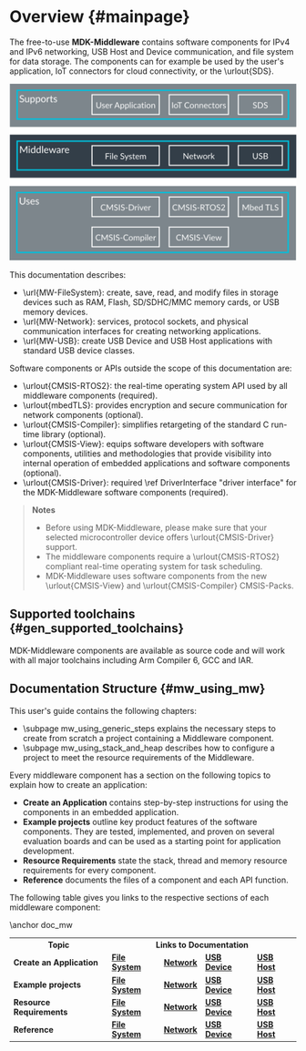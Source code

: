 # Overview {#mainpage}

The free-to-use **MDK-Middleware** contains software components for IPv4 and IPv6 networking, USB Host and Device
communication, and file system for data storage. The components can for example be used by the user's application, IoT
connectors for cloud connectivity, or the \urlout{SDS}.

![Application stack with MDK-Middleware](./images/MDK-Middleware.svg)

This documentation describes:

- \url{MW-FileSystem}: create, save, read, and modify files in storage devices such as RAM, Flash, SD/SDHC/MMC memory cards,
  or USB memory devices.
- \url{MW-Network}: services, protocol sockets, and physical communication interfaces for creating networking applications.
- \url{MW-USB}: create USB Device and USB Host applications with standard USB device classes.

Software components or APIs outside the scope of this documentation are:

- \urlout{CMSIS-RTOS2}: the real-time operating system API used by all middleware components (required).
- \urlout{mbedTLS}: provides encryption and secure communication for network components (optional).
- \urlout{CMSIS-Compiler}: simplifies retargeting of the standard C run-time library (optional).
- \urlout{CMSIS-View}: equips software developers with software components, utilities and methodologies that provide
  visibility into internal operation of embedded applications and software components (optional).
- \urlout{CMSIS-Driver}: required \ref DriverInterface "driver interface" for the MDK-Middleware software components  (required).

> **Notes**
> - Before using MDK-Middleware, please make sure that your selected microcontroller device offers \urlout{CMSIS-Driver} support.
> - The middleware components require a \urlout{CMSIS-RTOS2} compliant real-time operating system for task scheduling.
> - MDK-Middleware uses software components from the new \urlout{CMSIS-View} and \urlout{CMSIS-Compiler} CMSIS-Packs.

## Supported toolchains {#gen_supported_toolchains}

MDK-Middleware components are available as source code and will work with all major toolchains including Arm Compiler 6, GCC and IAR.

## Documentation Structure {#mw_using_mw}

This user's guide contains the following chapters:

- \subpage mw_using_generic_steps explains the necessary steps to create from scratch a project containing a Middleware component.
- \subpage mw_using_stack_and_heap describes how to configure a project to meet the resource requirements of the Middleware.

Every middleware component has a section on the following topics to explain how to create an application:

- **Create an Application** contains step-by-step instructions for using the components in an embedded application.
- **Example projects** outline key product features of the software components. They are tested, implemented, and proven on several evaluation boards and can be used as a starting point for application development.
- **Resource Requirements** state the stack, thread and memory resource requirements for every component.
- **Reference** documents the files of a component and each API function.

The following table gives you links to the respective sections of each middleware component:

\anchor doc_mw
<table class="doxtable">
  <tr>
    <th>Topic</th>
    <th colspan="5" style="text-align:center;">Links to Documentation</th>
  </tr>
  <tr>
    <td><b>Create an Application</b></td>
    <td><a href="../FileSystem/fs_create_app.html"><b>File System</b></a></td>
    <td><a href="../Network/network_create_app.html"><b>Network</b></a></td>
    <td><a href="../USB/USB_Device.html#Creation_Steps"><b>USB Device</b></a></td>
    <td><a href="../USB/USB_Host.html#Create_a_USB_Host_Application"><b>USB Host</b></a></td>
  </tr>
  <tr>
    <td><b>Example projects</b></td>
    <td><a href="../FileSystem/fs_examples.html"><b>File System</b></a></td>
    <td><a href="../Network/nw_examples.html"><b>Network</b></a></td>
    <td><a href="../USB/USB_Device_tutorial.html"><b>USB Device</b></a></td>
    <td><a href="../USB/USB_Host_tutorial.html"><b>USB Host</b></a></td>
  </tr>
  <tr>
    <td><b>Resource Requirements</b></td>
    <td><a href="../FileSystem/fs_resource_requirements.html"><b>File System</b></a></td>
    <td><a href="../Network/nw_resource_requirements.html"><b>Network</b></a></td>
    <td><a href="../USB/usb_resource_requirements.html#usbd_res_req"><b>USB Device</b></a></td>
    <td><a href="../USB/usb_resource_requirements.html#usbh_res_req"><b>USB Host</b></a></td>
  </tr>
  <tr>
    <td><b>Reference</b></td>
    <td><a href="../FileSystem/modules.html"><b>File System</b></a></td>
    <td><a href="../Network/modules.html"><b>Network</b></a></td>
    <td><a href="../USB/group__usbd.html"><b>USB Device</b></a></td>
    <td><a href="../USB/group__usbh.html"><b>USB Host</b></a></td>
  </tr>
</table>
